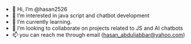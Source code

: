 - 👋 Hi, I’m @hasan2526
- 👀 I’m interested in java script and chatbot development
- 🌱 I’m currently learning.
- 💞️ I’m looking to collaborate on projects related to JS and AI chatbots
- 📫 you can reach me through email (hasan_abduljabbar@yahoo.com)

<!---
hasan2526/hasan2526 is a ✨ special ✨ repository because its `README.md` (this file) appears on your GitHub profile.
You can click the Preview link to take a look at your changes.
--->
